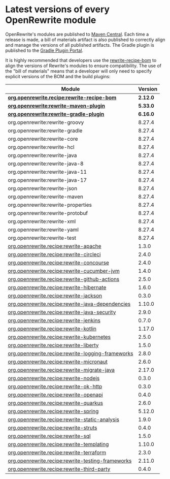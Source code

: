 # Latest versions of every OpenRewrite module

OpenRewrite's modules are published to [Maven Central](https://search.maven.org/search?q=org.openrewrite). Each time a release is made, a bill of materials artifact is also published to correctly align and manage the versions of all published artifacts. The Gradle plugin is published to the [Gradle Plugin Portal](https://plugins.gradle.org/plugin/org.openrewrite.rewrite).

It is highly recommended that developers use the [rewrite-recipe-bom](https://github.com/openrewrite/rewrite-recipe-bom) to align the versions of Rewrite's modules to ensure compatibility. The use of the "bill of materials" means that a developer will only need to specify explicit versions of the BOM and the build plugins:

<!-- DO NOT AUTO UPDATE THESE VERSIONS -->
<!-- 2.1.2 -->
<!-- 2.2.0 -->

| Module                                                                                                                          | Version   |
|---------------------------------------------------------------------------------------------------------------------------------| ----------|
| [**org.openrewrite.recipe:rewrite-recipe-bom**](https://github.com/openrewrite/rewrite-recipe-bom)                              | **2.12.0** |
| [**org.openrewrite:rewrite-maven-plugin**](https://github.com/openrewrite/rewrite-maven-plugin)                                 | **5.33.0** |
| [**org.openrewrite:rewrite-gradle-plugin**](https://github.com/openrewrite/rewrite-gradle-plugin)                               | **6.16.0** |
| org.openrewrite:rewrite-groovy                                                                                                  | 8.27.4    |
| org.openrewrite:rewrite-gradle                                                                                                  | 8.27.4    |
| org.openrewrite:rewrite-core                                                                                                    | 8.27.4    |
| org.openrewrite:rewrite-hcl                                                                                                     | 8.27.4    |
| org.openrewrite:rewrite-java                                                                                                    | 8.27.4    |
| org.openrewrite:rewrite-java-8                                                                                                  | 8.27.4    |
| org.openrewrite:rewrite-java-11                                                                                                 | 8.27.4    |
| org.openrewrite:rewrite-java-17                                                                                                 | 8.27.4    |
| org.openrewrite:rewrite-json                                                                                                    | 8.27.4    |
| org.openrewrite:rewrite-maven                                                                                                   | 8.27.4    |
| org.openrewrite:rewrite-properties                                                                                              | 8.27.4    |
| org.openrewrite:rewrite-protobuf                                                                                                | 8.27.4    |
| org.openrewrite:rewrite-xml                                                                                                     | 8.27.4    |
| org.openrewrite:rewrite-yaml                                                                                                    | 8.27.4    |
| org.openrewrite:rewrite-test                                                                                                    | 8.27.4    |
| [org.openrewrite.recipe:rewrite-apache](https://github.com/openrewrite/rewrite-apache)                                          | 1.3.0     |
| [org.openrewrite.recipe:rewrite-circleci](https://github.com/openrewrite/rewrite-circleci)                                      | 2.4.0     |
| [org.openrewrite.recipe:rewrite-concourse](https://github.com/openrewrite/rewrite-concourse)                                    | 2.4.0     |
| [org.openrewrite.recipe:rewrite-cucumber-jvm](https://github.com/openrewrite/rewrite-cucumber-jvm)                              | 1.4.0     |
| [org.openrewrite.recipe:rewrite-github-actions](https://github.com/openrewrite/rewrite-github-actions)                          | 2.5.0     |
| [org.openrewrite.recipe:rewrite-hibernate](https://github.com/openrewrite/rewrite-hibernate)                                    | 1.6.0     |
| [org.openrewrite.recipe:rewrite-jackson](https://github.com/openrewrite/rewrite-jackson)                                        | 0.3.0     |
| [org.openrewrite.recipe:rewrite-java-dependencies](https://github.com/openrewrite/rewrite-java-dependencies)                    | 1.10.0     |
| [org.openrewrite.recipe:rewrite-java-security](https://github.com/openrewrite/rewrite-java-security)                            | 2.9.0     |
| [org.openrewrite.recipe:rewrite-jenkins](https://github.com/openrewrite/rewrite-jenkins)                                        | 0.7.0     |
| [org.openrewrite.recipe:rewrite-kotlin](https://github.com/openrewrite/rewrite-kotlin)                                          | 1.17.0    |
| [org.openrewrite.recipe:rewrite-kubernetes](https://github.com/openrewrite/rewrite-kubernetes)                                  | 2.5.0     |
| [org.openrewrite.recipe:rewrite-liberty](https://github.com/openrewrite/rewrite-liberty)                                        | 1.5.0     |
| [org.openrewrite.recipe:rewrite-logging-frameworks](https://github.com/openrewrite/rewrite-logging-frameworks)                  | 2.8.0     | <!--Update-->
| [org.openrewrite.recipe:rewrite-micronaut](https://github.com/openrewrite/rewrite-micronaut)                                    | 2.6.0     | 
| [org.openrewrite.recipe:rewrite-migrate-java](https://github.com/openrewrite/rewrite-migrate-java)                              | 2.17.0    | <!--Update-->
| [org.openrewrite.recipe:rewrite-nodejs](https://github.com/openrewrite/rewrite-nodejs)                                          | 0.3.0     |
| [org.openrewrite.recipe:rewrite-ok-http](https://github.com/openrewrite/rewrite-okhttp)                                         | 0.3.0     |
| [org.openrewrite.recipe:rewrite-openapi](https://github.com/openrewrite/rewrite-openapi)                                        | 0.4.0     |
| [org.openrewrite.recipe:rewrite-quarkus](https://github.com/openrewrite/rewrite-quarkus)                                        | 2.6.0     | 
| [org.openrewrite.recipe:rewrite-spring](https://github.com/openrewrite/rewrite-spring)                                          | 5.12.0     | <!--Update-->
| [org.openrewrite.recipe:rewrite-static-analysis](https://github.com/openrewrite/rewrite-static-analysis)                        | 1.9.0     | <!--Update-->
| [org.openrewrite.recipe:rewrite-struts](https://github.com/openrewrite/rewrite-struts)                                          | 0.4.0     |
| [org.openrewrite.recipe:rewrite-sql](https://github.com/openrewrite/rewrite-sql)                                                | 1.5.0     |
| [org.openrewrite.recipe:rewrite-templating](https://github.com/openrewrite/rewrite-templating)                                  | 1.10.0     |
| [org.openrewrite.recipe:rewrite-terraform](https://github.com/openrewrite/rewrite-terraform)                                    | 2.3.0     |
| [org.openrewrite.recipe:rewrite-testing-frameworks](https://github.com/openrewrite/rewrite-testing-frameworks)                  | 2.11.0     | <!--Update-->
| [org.openrewrite.recipe:rewrite-third-party](https://github.com/openrewrite/rewrite-third-party)                                | 0.4.0     |
